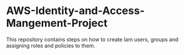 # AWS-Identity-and-Access-Mangement-Project
This repository contains steps on how to create Iam users, groups and assigning roles and policies to them.
